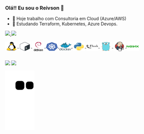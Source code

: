 ### Olá!! Eu sou o Reivson 👋


- 🔭 Hoje trabalho com Consultoria em Cloud (Azure/AWS)
- 🌱 Estudando Terraform, Kubernetes, Azure Devops.
<div>
  <a href="https://github.com/reivson">
  <img height="180em" src="https://github-readme-stats.vercel.app/api?username=reivson&show_icons=true&theme=dracula&include_all_commits=true&count_private=true"/>
  <img height="180em" src="https://github-readme-stats.vercel.app/api/top-langs/?username=reivson&layout=compact&langs_count=7&theme=dracula"/>
</div>
<div style="display: inline_block"><br>
  <img align="center" alt="Reivson-linux" height="30" width="40" src="https://raw.githubusercontent.com/devicons/devicon/master/icons/linux/linux-original.svg">
  <img align="center" alt="Reivson-bash" height="30" width="40" src="https://raw.githubusercontent.com/devicons/devicon/master/icons/bash/bash-original.svg">
  <img align="center" alt="Reivson-debian" height="30" width="40" src="https://raw.githubusercontent.com/devicons/devicon/master/icons/debian/debian-original-wordmark.svg">
  <img align="center" alt="Reivson-k8s" height="30" width="40" src="https://raw.githubusercontent.com/devicons/devicon/master/icons/kubernetes/kubernetes-plain.svg">
  <img align="center" alt="Reivson-docker" height="30" width="40" src="https://raw.githubusercontent.com/devicons/devicon/master/icons/docker/docker-original-wordmark.svg">
  <img align="center" alt="Reivson-python" height="30" width="40" src="https://raw.githubusercontent.com/devicons/devicon/master/icons/python/python-original.svg">
  <img align="center" alt="Reivson-flask" height="30" width="40" src="https://raw.githubusercontent.com/devicons/devicon/master/icons/flask/flask-original-wordmark.svg">
  <img align="center" alt="Reivson-go" height="30" width="40" src="https://raw.githubusercontent.com/devicons/devicon/master/icons/go/go-original.svg">
  <img align="center" alt="Reivson-jenkins" height="30" width="40" src="https://raw.githubusercontent.com/devicons/devicon/master/icons/jenkins/jenkins-original.svg">
  <img align="center" alt="Reivson-nginx" height="30" width="40" src="https://raw.githubusercontent.com/devicons/devicon/master/icons/nginx/nginx-original.svg">
  <!--<img align="right" alt="Reivson-yoda" src="https://cdn.discordapp.com/attachments/795358919417397249/825430589581688872/hi.gif"> -->
</div>
 
  
 
  ##
  
<div> 
  <a href = "mailto:contatoreivsonlopes@gmail.com"><img src="https://img.shields.io/badge/-Gmail-%23333?style=for-the-badge&logo=gmail&logoColor=white" target="_blank"></a>
  <a href="https://www.linkedin.com/in/reivson-lopes-ab3077b9/" target="_blank"><img src="https://img.shields.io/badge/-LinkedIn-%230077B5?style=for-the-badge&logo=linkedin&logoColor=white" target="_blank"></a> 
 
  ![Snake animation](https://github.com/rafaballerini/rafaballerini/blob/output/github-contribution-grid-snake.svg)
 
</div>
  
  
<!--
**reivson/reivson** is a ✨ _special_ ✨ repository because its `README.md` (this file) appears on your GitHub profile.

Here are some ideas to get you started:

- 🔭 I’m currently working on ...
- 🌱 I’m currently learning ...
- 👯 I’m looking to collaborate on ...
- 🤔 I’m looking for help with ...
- 💬 Ask me about ...
- 📫 How to reach me: ...
- 😄 Pronouns: ...
- ⚡ Fun fact: ...
-->
